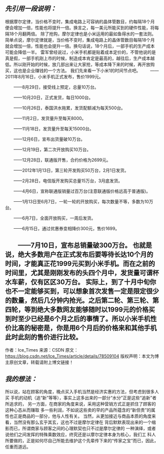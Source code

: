 ## *先引用一段说明：*

根据摩尔定律，当价格不变时，集成电路上可容纳的晶体管数目，约每隔18个月便会增加一倍，性能也将提升一倍。换言之，每一美元所能买到的硬件性能，将每隔18个月翻两倍。 
除了抢购，摩尔定律也是小米运用的最如鱼得水的一套法则。 
简单点说，摩尔定律就是，当价格不变时，集成电路上的晶体管数目每隔18个月就会增加一倍，性能也会提升一倍。换句话说，18个月后，一部手机的生产成本可能会降低一半。 
雷军曾经说过，小米手机都是贴着成本定价的，不管他说的是真是假，一部手机刚上市的时候，制造成本肯定是最高的，越往后，生产成本越低。所以刚开始的时候，放几部出来让大家抢，等成本降下来的时候，再开放购买，这也是企业赚钱的一个方法。 
我们先来看一下小米1的时间节点吧。 
　　——2011年8月16日，小米手机正式发布，售价1999元。

　　——8月29日，接受线上预定，总量10万台。

　　——10月20日，正式发货，每日1000台。

　　——10月26日，泰国洪水拖累，发货配额减为每天500台。

　　——11月2日，发货量升至每天8000。

　　——11月18日，发货量升至每天15000台。

　　——12月6日，宣布出货量破10万台。

　　——12月19日，第二次开放购买10万台。

　　——12月28日，联通版开售，合约价格为2699元。

　　——2012年1月13日，第三轮开发购买50万台，2月1日发货。

　　——2月28日，电信版开发购买总量15万台，3月底发货。

　　——4月6日，宣称联通版销量过百万台(注意联通版价格远高于普通版)。

　　——1月13日至6月7日，一轮一轮的开放购买，每次数量不等，多数为10万台。

　　——6月7日，全面开放购买，一周后发货。

　　——6月15日，通过优惠券变相降价300元，售价1699。

　　——7月10日，宣布总销量破300万台。 
也就是说，绝大多数用户在正式发布后要等待长达10个月的时间，才能真正花1999元买到小米手机。而在之前的时间里，尤其是刚刚发布的头四个月中，发货量可谓杯水车薪，仅有区区30万台。 
实际上，到了十月中旬你也不一定能够买到，可以想象首次发售一定是限定很少的数量，然后几分钟内抢光。之后第二轮、第三轮、第四轮，等到绝大多数网友能够随时以1999元的价格买到时至少已经是6个月之后的事情了。所以小米手机性价比高的秘密是，你是用6个月后的价格来和其他手机此时此刻的售价进行比较。
--------------------- 
作者：Ice_Times 
来源：CSDN 
原文：https://blog.csdn.net/Ice_Times/article/details/78509104 
版权声明：本文为博主原创文章，转载请附上博文链接！

## *我的想法：*

所以说，站在顾客的角度，晚点买入手机当然是经济实惠的方法，但考虑到很多人买
手机的动机（追“新”等等），事实上这多出来的一部分“水分”正是这些“追新”者所追求的，
另一方面，在商家的角度来说，采用这种营销方式正是抓住了顾客的这种心态从而赚取
多一些利润，不如说这些卖的早的产品所蕴含的“新但贵”的属性也正是商品的一部分，他与人性有关。
当然，从更加接近与商品本质的角度来看，当然没有那么玄乎其玄，这也不过是摩尔定律在
背后默默表现出来的一个缩影而已，所谓商家与顾客之间的心理默契也只不过是摩尔定律的
一种演绎，或者说他们之间发挥的特殊乘数效应，终究还是以摩尔定律本身为核心，我们工
科人所要做的，正是如何尽自己所能去维护这个先辈传下来的“传家之宝”而已，因此，任重而道远。